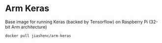 # Arm Keras
Base image for running Keras (backed by Tensorflow) on Raspberry Pi (32-bit Arm architecture)

```docker
docker pull jiashenc/arm-keras
```
